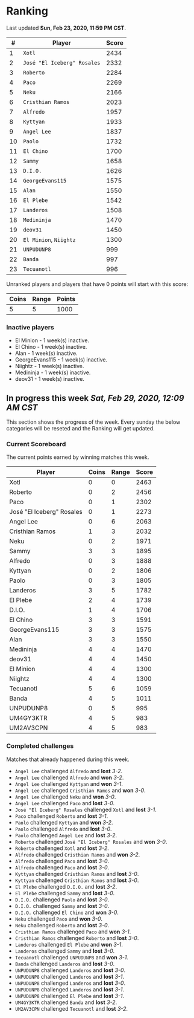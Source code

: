 # Ranking

Last updated **Sun, Feb 23, 2020, 11:59 PM CST**.

|#|Player|Score|
|-|------|-----|
|1|`Xotl`|2434|
|2|`José "El Iceberg" Rosales`|2332|
|3|`Roberto`|2284|
|4|`Paco`|2269|
|5|`Neku`|2166|
|6|`Cristhian Ramos`|2023|
|7|`Alfredo`|1957|
|8|`Kyttyan`|1933|
|9|`Angel Lee`|1837|
|10|`Paolo`|1732|
|11|`El Chino`|1700|
|12|`Sammy`|1658|
|13|`D.I.O.`|1626|
|14|`GeorgeEvans115`|1575|
|15|`Alan`|1550|
|16|`El Plebe`|1542|
|17|`Landeros`|1508|
|18|`Medininja`|1470|
|19|`deov31`|1450|
|20|`El Minion`, `Niightz`|1300|
|21|`UNPUDUNP8`|999|
|22|`Banda`|997|
|23|`Tecuanotl`|996|

Unranked players and players that have 0 points will start with this score:

|Coins|Range|Points|
|-----|-----|------|
|5|5|1000|

### Inactive players
* El Minion - 1 week(s) inactive.
* El Chino - 1 week(s) inactive.
* Alan - 1 week(s) inactive.
* GeorgeEvans115 - 1 week(s) inactive.
* Niightz - 1 week(s) inactive.
* Medininja - 1 week(s) inactive.
* deov31 - 1 week(s) inactive.

## In progress this week *Sat, Feb 29, 2020, 12:09 AM CST*
This section shows the progress of the week. Every sunday the below categories will be reseted and the Ranking will get updated.

### Current Scoreboard
The current points earned by winning matches this week.

|Player|Coins|Range|Score|
|------|-----|-----|-----|
|Xotl|0|0|2463|
|Roberto|0|2|2456|
|Paco|0|1|2302|
|José "El Iceberg" Rosales|0|1|2273|
|Angel Lee|0|6|2063|
|Cristhian Ramos|1|3|2032|
|Neku|0|2|1971|
|Sammy|3|3|1895|
|Alfredo|0|3|1888|
|Kyttyan|0|2|1806|
|Paolo|0|3|1805|
|Landeros|3|5|1782|
|El Plebe|2|4|1739|
|D.I.O.|1|4|1706|
|El Chino|3|3|1591|
|GeorgeEvans115|3|3|1575|
|Alan|3|3|1550|
|Medininja|4|4|1470|
|deov31|4|4|1450|
|El Minion|4|4|1300|
|Niightz|4|4|1300|
|Tecuanotl|5|6|1059|
|Banda|4|5|1011|
|UNPUDUNP8|0|5|995|
|UM4GY3KTR|4|5|983|
|UM2AV3CPN|4|5|983|

### Completed challenges
Matches that already happened during this week.

* `Angel Lee` challenged `Alfredo` and **lost** *3-2*.
* `Angel Lee` challenged `Alfredo` and **won** *3-2*.
* `Angel Lee` challenged `Kyttyan` and **won** *3-1*.
* `Angel Lee` challenged `Cristhian Ramos` and **won** *3-0*.
* `Angel Lee` challenged `Neku` and **won** *3-0*.
* `Angel Lee` challenged `Paco` and **lost** *3-0*.
* `José "El Iceberg" Rosales` challenged `Xotl` and **lost** *3-1*.
* `Paco` challenged `Roberto` and **lost** *3-1*.
* `Paolo` challenged `Kyttyan` and **won** *3-2*.
* `Paolo` challenged `Alfredo` and **lost** *3-0*.
* `Paolo` challenged `Angel Lee` and **lost** *3-2*.
* `Roberto` challenged `José "El Iceberg" Rosales` and **won** *3-0*.
* `Roberto` challenged `Xotl` and **lost** *3-2*.
* `Alfredo` challenged `Cristhian Ramos` and **won** *3-2*.
* `Alfredo` challenged `Paco` and **lost** *3-0*.
* `Alfredo` challenged `Paco` and **lost** *3-0*.
* `Kyttyan` challenged `Cristhian Ramos` and **lost** *3-0*.
* `Kyttyan` challenged `Cristhian Ramos` and **lost** *3-0*.
* `El Plebe` challenged `D.I.O.` and **lost** *3-2*.
* `El Plebe` challenged `Sammy` and **lost** *3-0*.
* `D.I.O.` challenged `Paolo` and **lost** *3-0*.
* `D.I.O.` challenged `Sammy` and **lost** *3-0*.
* `D.I.O.` challenged `El Chino` and **won** *3-0*.
* `Neku` challenged `Paco` and **won** *3-0*.
* `Neku` challenged `Roberto` and **lost** *3-0*.
* `Cristhian Ramos` challenged `Paco` and **won** *3-1*.
* `Cristhian Ramos` challenged `Roberto` and **lost** *3-0*.
* `Landeros` challenged `El Plebe` and **won** *3-1*.
* `Landeros` challenged `Sammy` and **lost** *3-0*.
* `Tecuanotl` challenged `UNPUDUNP8` and **won** *3-1*.
* `Banda` challenged `Landeros` and **lost** *3-0*.
* `UNPUDUNP8` challenged `Landeros` and **lost** *3-0*.
* `UNPUDUNP8` challenged `Landeros` and **lost** *3-1*.
* `UNPUDUNP8` challenged `Landeros` and **lost** *3-0*.
* `UNPUDUNP8` challenged `Landeros` and **lost** *3-1*.
* `UNPUDUNP8` challenged `El Plebe` and **lost** *3-1*.
* `UM4GY3KTR` challenged `Banda` and **lost** *3-2*.
* `UM2AV3CPN` challenged `Tecuanotl` and **lost** *3-2*.
